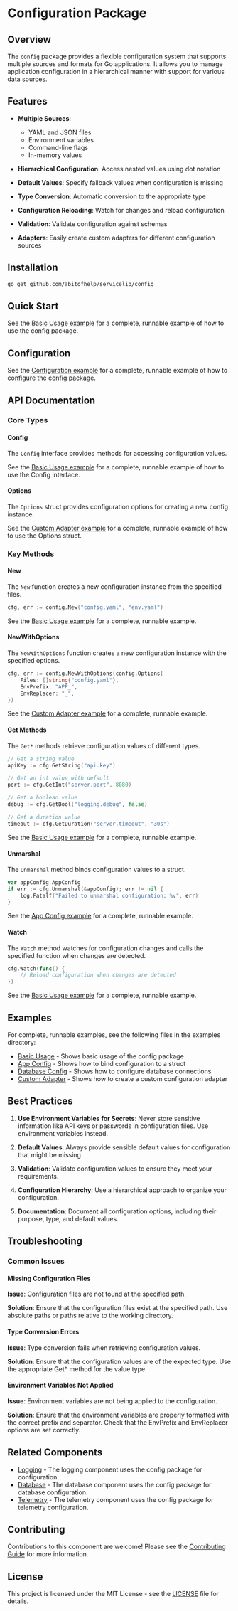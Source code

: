 # Configuration Package

## Overview

The `config` package provides a flexible configuration system that supports multiple sources and formats for Go applications. It allows you to manage application configuration in a hierarchical manner with support for various data sources.

## Features

- **Multiple Sources**:
  - YAML and JSON files
  - Environment variables
  - Command-line flags
  - In-memory values

- **Hierarchical Configuration**: Access nested values using dot notation
- **Default Values**: Specify fallback values when configuration is missing
- **Type Conversion**: Automatic conversion to the appropriate type
- **Configuration Reloading**: Watch for changes and reload configuration
- **Validation**: Validate configuration against schemas
- **Adapters**: Easily create custom adapters for different configuration sources

## Installation

```bash
go get github.com/abitofhelp/servicelib/config
```

## Quick Start

See the [Basic Usage example](../EXAMPLES/config/basic_usage_example.go) for a complete, runnable example of how to use the config package.

## Configuration

See the [Configuration example](../examples/config/app_config_example.go) for a complete, runnable example of how to configure the config package.

## API Documentation

### Core Types

#### Config

The `Config` interface provides methods for accessing configuration values.

See the [Basic Usage example](../examples/config/basic_usage_example.go) for a complete, runnable example of how to use the Config interface.

#### Options

The `Options` struct provides configuration options for creating a new config instance.

See the [Custom Adapter example](../examples/config/custom_adapter_example.go) for a complete, runnable example of how to use the Options struct.

### Key Methods

#### New

The `New` function creates a new configuration instance from the specified files.

```go
cfg, err := config.New("config.yaml", "env.yaml")
```

See the [Basic Usage example](../examples/config/basic_usage_example.go) for a complete, runnable example.

#### NewWithOptions

The `NewWithOptions` function creates a new configuration instance with the specified options.

```go
cfg, err := config.NewWithOptions(config.Options{
    Files: []string{"config.yaml"},
    EnvPrefix: "APP_",
    EnvReplacer: "_",
})
```

See the [Custom Adapter example](../examples/config/custom_adapter_example.go) for a complete, runnable example.

#### Get Methods

The `Get*` methods retrieve configuration values of different types.

```go
// Get a string value
apiKey := cfg.GetString("api.key")

// Get an int value with default
port := cfg.GetInt("server.port", 8080)

// Get a boolean value
debug := cfg.GetBool("logging.debug", false)

// Get a duration value
timeout := cfg.GetDuration("server.timeout", "30s")
```

See the [Basic Usage example](../examples/config/basic_usage_example.go) for a complete, runnable example.

#### Unmarshal

The `Unmarshal` method binds configuration values to a struct.

```go
var appConfig AppConfig
if err := cfg.Unmarshal(&appConfig); err != nil {
    log.Fatalf("Failed to unmarshal configuration: %v", err)
}
```

See the [App Config example](../examples/config/app_config_example.go) for a complete, runnable example.

#### Watch

The `Watch` method watches for configuration changes and calls the specified function when changes are detected.

```go
cfg.Watch(func() {
    // Reload configuration when changes are detected
})
```

See the [Basic Usage example](../examples/config/basic_usage_example.go) for a complete, runnable example.

## Examples

For complete, runnable examples, see the following files in the examples directory:

- [Basic Usage](../examples/config/basic_usage_example.go) - Shows basic usage of the config package
- [App Config](../examples/config/app_config_example.go) - Shows how to bind configuration to a struct
- [Database Config](../examples/config/database_config_example.go) - Shows how to configure database connections
- [Custom Adapter](../examples/config/custom_adapter_example.go) - Shows how to create a custom configuration adapter

## Best Practices

1. **Use Environment Variables for Secrets**: Never store sensitive information like API keys or passwords in configuration files. Use environment variables instead.

2. **Default Values**: Always provide sensible default values for configuration that might be missing.

3. **Validation**: Validate configuration values to ensure they meet your requirements.

4. **Configuration Hierarchy**: Use a hierarchical approach to organize your configuration.

5. **Documentation**: Document all configuration options, including their purpose, type, and default values.

## Troubleshooting

### Common Issues

#### Missing Configuration Files

**Issue**: Configuration files are not found at the specified path.

**Solution**: Ensure that the configuration files exist at the specified path. Use absolute paths or paths relative to the working directory.

#### Type Conversion Errors

**Issue**: Type conversion fails when retrieving configuration values.

**Solution**: Ensure that the configuration values are of the expected type. Use the appropriate Get* method for the value type.

#### Environment Variables Not Applied

**Issue**: Environment variables are not being applied to the configuration.

**Solution**: Ensure that the environment variables are properly formatted with the correct prefix and separator. Check that the EnvPrefix and EnvReplacer options are set correctly.

## Related Components

- [Logging](../logging/README.md) - The logging component uses the config package for configuration.
- [Database](../db/README.md) - The database component uses the config package for database configuration.
- [Telemetry](../telemetry/README.md) - The telemetry component uses the config package for telemetry configuration.

## Contributing

Contributions to this component are welcome! Please see the [Contributing Guide](../CONTRIBUTING.md) for more information.

## License

This project is licensed under the MIT License - see the [LICENSE](../LICENSE) file for details.
